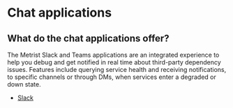 # Chat applications

## What do the chat applications offer?

The Metrist Slack and Teams applications are an integrated experience to help you debug and get notified in real time about third-party dependency issues. Features include querying service health and receiving notifications, to specific channels or through DMs, when services enter a degraded or down state.

* [Slack](slack.md)

